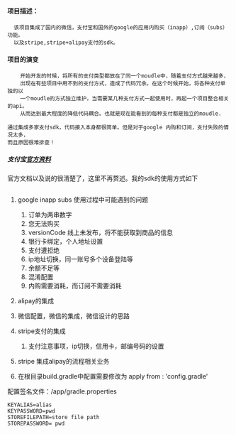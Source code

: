 #### 项目描述：
      该项目集成了国内的微信，支付宝和国外的google的应用内购买（inapp）,订阅（subs）功能。
      以及stripe,stripe+alipay支付的sdk。

#### 项目的演变

        开始开发的时候，将所有的支付类型都放在了同一个moudle中，随着支付方式越来越多，
        出现在有些项目中用不到的支付方式，造成了代码冗余。在这个时候开始，将各种支付单独的以
        一个moudle的方式独立维护，当需要某几种支付方式一起使用时，再起一个项目整合相关的api。
        从而达到最大程度的降低代码耦合。也就是现在能看到的每种支付都是独立的moudle.

    通过集成多家支付sdk，代码接入本身都很简单。但是对于google 内购和订阅，支付失败的情况太多，
    而且原因很难排查！

##### 支付宝[官方资料](https://docs.open.alipay.com/204/105297/)
官方文档以及说的很清楚了，这里不再赘述。我的sdk的使用方式如下
```

```





1. google inapp subs  使用过程中可能遇到的问题
    1. 订单为两串数字
    2. 您无法购买
    3. versionCode 线上未发布，将不能获取到商品的信息
    4. 银行卡绑定，个人地址设置
    5. 支付遭拒绝
    6. ip地址切换，同一账号多个设备登陆等
    7. 余额不足等
    8. 混淆配置
    9. 内购需要消耗，而订阅不需要消耗

2. alipay的集成
3. 微信配置，微信的集成，微信设计的思路
4. stripe支付的集成
     1. 支付注意事项，ip切换，信用卡，邮编号码的设置
5. stripe 集成alipay的流程相关业务



1. 在根目录build.gradle中配置需要修改为 apply from : 'config.gradle'

配置签名文件：/app/gradle.properties
```
KEYALIAS=alias
KEYPASSWORD=pwd
STOREFILEPATH=store file path
STOREPASSWORD= pwd
```




